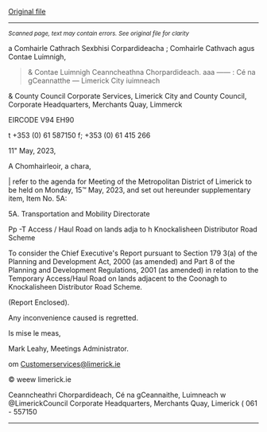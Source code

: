 [Original file](https://www.limerick.ie/sites/default/files/media/documents/2023-05/00%28ii%29Supplementary-Agenda-Meeting-of-Metropolitan-District-of-Limerick-15th-May-2023.pdf)

---
*<small>Scanned page, text may contain errors. See original file for clarity</small>*  

a Comhairle Cathrach Sexbhisi Corpardideacha
; Comhairle Cathvach agus Contae Luimnigh,
> & Contae Luimnigh Ceanncheathna Chorpardideach.
aaa —— : Cé na gCeannatthe
— Limerick City iuimneach

& County Council
Corporate Services,
Limerick City and County Council,
Corporate Headquarters,
Merchants Quay,
Limmerck

EIRCODE V94 EH90

t +353 (0) 61 587150
f; +353 (0) 61 415 266

11" May, 2023,

A Chomhairleoir, a chara,

| refer to the agenda for Meeting of the Metropolitan District of Limerick to be held on
Monday, 15™ May, 2023, and set out hereunder supplementary item, Item No. 5A:

5A. Transportation and Mobility Directorate

Pp -T Access / Haul Road on lands adja to h
Knockalisheen Distributor Road Scheme

To consider the Chief Executive's Report pursuant to Section 179 3(a) of the Planning and
Development Act, 2000 (as amended) and Part 8 of the Planning and Development
Regulations, 2001 (as amended) in relation to the Temporary Access/Haul Road on lands
adjacent to the Coonagh to Knockalisheen Distributor Road Scheme.

(Report Enclosed).

Any inconvenience caused is regretted.

Is mise le meas,

Mark Leahy,
Meetings Administrator.

om Customerservices@limerick.ie

© weew limerick.ie

Ceanncheathri Chorpardideach, Cé na gCeannaithe, Luimneach w @LimerickCouncil
Corporate Headquarters, Merchants Quay, Limerick ( 061 - 557150


---
